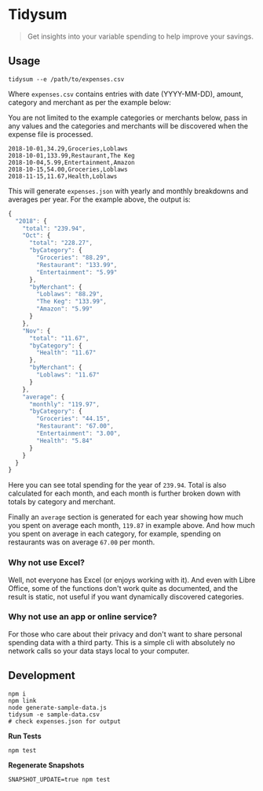 # Tidysum

> Get insights into your variable spending to help improve your savings.

## Usage

```shell
tidysum --e /path/to/expenses.csv
```

Where `expenses.csv` contains entries with date (YYYY-MM-DD), amount, category and merchant as per the example below:

You are not limited to the example categories or merchants below, pass in any values and the categories and merchants will be discovered when the expense file is processed.

```
2018-10-01,34.29,Groceries,Loblaws
2018-10-01,133.99,Restaurant,The Keg
2018-10-04,5.99,Entertainment,Amazon
2018-10-15,54.00,Groceries,Loblaws
2018-11-15,11.67,Health,Loblaws
```

This will generate `expenses.json` with yearly and monthly breakdowns and averages per year. For the example above, the output is:

```javascript
{
  "2018": {
    "total": "239.94",
    "Oct": {
      "total": "228.27",
      "byCategory": {
        "Groceries": "88.29",
        "Restaurant": "133.99",
        "Entertainment": "5.99"
      },
      "byMerchant": {
        "Loblaws": "88.29",
        "The Keg": "133.99",
        "Amazon": "5.99"
      }
    },
    "Nov": {
      "total": "11.67",
      "byCategory": {
        "Health": "11.67"
      },
      "byMerchant": {
        "Loblaws": "11.67"
      }
    },
    "average": {
      "monthly": "119.97",
      "byCategory": {
        "Groceries": "44.15",
        "Restaurant": "67.00",
        "Entertainment": "3.00",
        "Health": "5.84"
      }
    }
  }
}
```

Here you can see total spending for the year of `239.94`. Total is also calculated for each month, and each month is further broken down with totals by category and merchant.

Finally an `average` section is generated for each year showing how much you spent on average each month, `119.87` in example above. And how much you spent on average in each category, for example, spending on restaurants was on average `67.00` per month.

### Why not use Excel?

Well, not everyone has Excel (or enjoys working with it). And even with Libre Office, some of the functions don't work quite as documented, and the result is static, not useful if you want dynamically discovered categories.

### Why not use an app or online service?

For those who care about their privacy and don't want to share personal spending data with a third party. This is a simple cli with absolutely no network calls so your data stays local to your computer.

## Development

```shell
npm i
npm link
node generate-sample-data.js
tidysum -e sample-data.csv
# check expenses.json for output
```

**Run Tests**

```shell
npm test
```

**Regenerate Snapshots**

```shell
SNAPSHOT_UPDATE=true npm test
```
